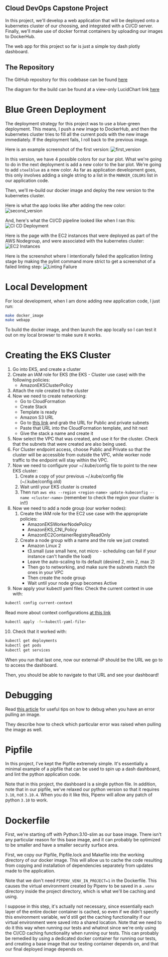 ## Cloud DevOps Capstone Project
In this project, we'll develop a web application that will be deployed onto a kubernetes cluster of our choosing, and integrated with a CI/CD server.
Finally, we'll make use of docker format containers by uploading our images to DockerHub.

The web app for this project so far is just a simple toy dash plotly dashboard. 
## The Repository
The GitHub repository for this codebase can be found [here](https://github.com/jcorrado76/udacity-cloud-devops-capstone)

The diagram for the build can be found at a view-only LucidChart link [here](https://lucid.app/documents/view/8ab539b0-a370-4d81-99f1-a74ef6e629bd)
# Blue Green Deployment
The deployment strategy for this project was to use a blue-green deployment. 
This means, I push a new image to DockerHub, and then the kubernetes cluster tries to fill all the current pods with the new image
immediately. If the deployment fails, I roll back to the previous image.

Here is an example screenshot of the first version:
![first_version](img/first_version.png)

In this version, we have 4 possible colors for our bar plot. 
What we're going to do in the next deployment is add a new color to the bar plot. 
We're going to add `steelblue` as a new color.
As far as application development goes, this only involves adding a single string to a list in the `MARKER_COLORS` list in our application code.

Then, we'll re-build our docker image and deploy the new version to the kubernetes cluster.

Here is what the app looks like after adding the new color:
![second_version](img/second_version.png)

And, here's what the CI/CD pipeline looked like when I ran this:
![CI CD Deployment](img/ci_cd_deployment.png)

Here is the page with the EC2 instances that were deployed as part of the AWS Nodegroup, and were associated with the kubernetes cluster:
![EC2 Instances](img/ec2_instances.png)

Here is the screenshot where I intentionally failed the application linting stage by making the pylint 
command more strict to get a screenshot of a failed linting step:
![Linting Failure](img/failed_linting.png)
# Local Development
For local development, when I am done adding new application code, I just run:
```bash
make docker_image
make webapp
```
To build the docker image, and then launch the app locally so I can test it out on my local browser to make sure it works. 
# Creating the EKS Cluster
1. Go into EKS, and create a cluster
2. Create an IAM role for EKS (the EKS - Cluster use case) with the following policies:
    * AmazonEKSClusterPolicy
3. Attach the role created to the cluster
4. Now we need to create networking:
    * Go to CloudFormation
    * Create Stack
    * Template is ready
    * Amazon S3 URL
    * Go to [this link](https://docs.aws.amazon.com/eks/latest/userguide/creating-a-vpc.html#create-vpc) and grab the URL for Public and private subnets
    * Paste that URL into the CloudFormation template, and hit next
    * Give the stack a name and create it
5. Now select the VPC that was created, and use it for the cluster. Check that the subnets that were created are also being used.
6. For Cluster endpoint access, choose Public and Private so that the cluster will be accessible from outside the VPC, while worker node traffic to the endpoint will stay within the VPC.
7. Now we need to configure your ~/.kube/config file to point to the new EKS cluster:
    1. Create a copy of your previous ~/.kube/config file (~/.kube/config.old)
    2. Wait until your EKS cluster is created
    3. Then run `aws eks --region <region-name> update-kubeconfig --name <cluster-name>` (remember to check the region your cluster is in!!)
8. Now we need to add a node group (our worker nodes):
    1. Create the IAM role for the EC2 use case with the appropriate policies:
        * AmazonEKSWorkerNodePolicy
        * AmazonEKS_CNI_Policy
        * AmazonEC2ContainerRegistryReadOnly
    2. Create a node group with a name and the role we just created:
        * Amazon Linux 2
        * t3.small (use small here, not micro - scheduling can fail if your instance can't handle the load)
        * Leave the auto-scaling to its default (desired 2, min 2, max 2)
        * Then go to networking, and make sure the subnets match the ones in your VPC
        * Then create the node group
        * Wait until your node group becomes Active
9. Now apply your kubectl yaml files:
Check the current context in use with:
```bash
kubectl config current-context
```
Read more about context configurations [at this link](https://kubernetes.io/docs/reference/kubectl/cheatsheet/#kubectl-context-and-configuration)

```bash
kubectl apply -f=<kubectl-yaml-file>
```
10. Check that it worked with:
```bash
kubectl get deployments
kubectl get pods
kubectl get services
```
When you run that last one, now our external-IP should be the URL we go to to access the dashboard.

Then, you should be able to navigate to that URL and see your dashboard!
# Debugging
Read [this article](https://komodor.com/learn/how-to-fix-errimagepull-and-imagepullbackoff/) for useful tips on how to debug when
you have an error pulling an image.

They describe how to check which particular error was raised when pulling the image as well. 
# Pipfile
In this project, I've kept the Pipfile extremely simple. It's essentially a minimal example of a pipfile that can be used to spin up 
a dash dashboard, and lint the python application code.

Note that in this project, the dashboard is a single python file. 
In addition, note that in our pipfile, we've relaxed our python version so that it requires `3.10`, not `3.10.4`.
When you do it like this, Pipenv will allow any patch of python `3.10` to work.
# Dockerfile
First, we're starting off with Python:3.10-slim as our base image. There isn't any particular reason for this base image, 
and it can probably be optimized to be smaller and have a smaller security surface area.

First, we copy our Pipfile, Pipfile.lock and Makefile into the working directory of our docker image. This will
allow us to cache the code resulting from copying and installation of dependencies separately from updates made to the application. 

Note that we don't need `PIPENV_VENV_IN_PROJECT=1` in the Dockerfile. This causes the virtual environment created by Pipenv to be saved
in a `.venv` directory inside the project directory, which is what we'll be caching and using.

I suppose in this step, it's actually not necessary, since essentially each layer of the entire docker container is cached, so even if we didn't
specify this environment variable, we'd still get the caching functionality if our virtual environment were saved into a shared location.
Note that we need to do it this way when running our tests and whatnot since we're only using the CI/CD caching functionality when running our tests.
This can probably be remedied by using a dedicated docker container for running our tests, and creating a base image that our testing container
depends on, and that our final deployed image depends on.
